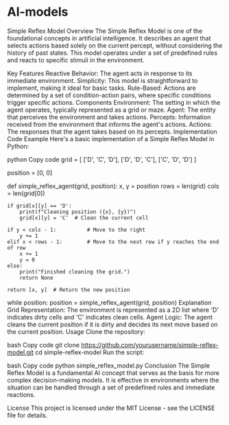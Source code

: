 # AI-models

Simple Reflex Model
Overview
The Simple Reflex Model is one of the foundational concepts in artificial intelligence. It describes an agent that selects actions based solely on the current percept, without considering the history of past states. This model operates under a set of predefined rules and reacts to specific stimuli in the environment.

Key Features
Reactive Behavior: The agent acts in response to its immediate environment.
Simplicity: This model is straightforward to implement, making it ideal for basic tasks.
Rule-Based: Actions are determined by a set of condition-action pairs, where specific conditions trigger specific actions.
Components
Environment: The setting in which the agent operates, typically represented as a grid or maze.
Agent: The entity that perceives the environment and takes actions.
Percepts: Information received from the environment that informs the agent's actions.
Actions: The responses that the agent takes based on its percepts.
Implementation
Code Example
Here's a basic implementation of a Simple Reflex Model in Python:

python
Copy code
grid = [
    ['D', 'C', 'D'],
    ['D', 'D', 'C'],
    ['C', 'D', 'D']
]

position = [0, 0]

def simple_reflex_agent(grid, position):
    x, y = position
    rows = len(grid)
    cols = len(grid[0])

    if grid[x][y] == 'D':
        print(f"Cleaning position ({x}, {y})")
        grid[x][y] = 'C'  # Clean the current cell

    if y < cols - 1:          # Move to the right
        y += 1
    elif x < rows - 1:        # Move to the next row if y reaches the end of row
        x += 1
        y = 0
    else:
        print("Finished cleaning the grid.")
        return None

    return [x, y]  # Return the new position

while position:
    position = simple_reflex_agent(grid, position)
Explanation
Grid Representation: The environment is represented as a 2D list where 'D' indicates dirty cells and 'C' indicates clean cells.
Agent Logic: The agent cleans the current position if it is dirty and decides its next move based on the current position.
Usage
Clone the repository:

bash
Copy code
git clone https://github.com/yourusername/simple-reflex-model.git
cd simple-reflex-model
Run the script:

bash
Copy code
python simple_reflex_model.py
Conclusion
The Simple Reflex Model is a fundamental AI concept that serves as the basis for more complex decision-making models. It is effective in environments where the situation can be handled through a set of predefined rules and immediate reactions.

License
This project is licensed under the MIT License - see the LICENSE file for details.
